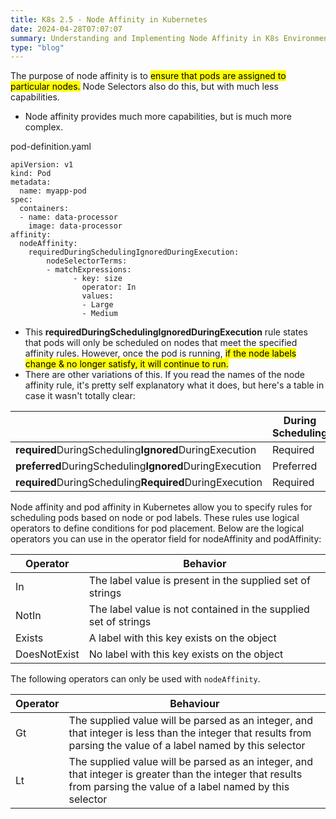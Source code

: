 ```yaml
---
title: K8s 2.5 - Node Affinity in Kubernetes
date: 2024-04-28T07:07:07
summary: Understanding and Implementing Node Affinity in K8s Environments
type: "blog"
---
```

The purpose of node affinity is to <mark>ensure that pods are assigned to particular nodes.</mark> Node Selectors also do this, but with much less capabilities.
- Node affinity provides much more capabilities, but is much more complex.

pod-definition.yaml
```
apiVersion: v1
kind: Pod
metadata:
  name: myapp-pod
spec:
  containers:
  - name: data-processor
    image: data-processor
affinity:
  nodeAffinity:
    requiredDuringSchedulingIgnoredDuringExecution:
	    nodeSelectorTerms:
	    - matchExpressions:
	          - key: size
	            operator: In
	            values:
	            - Large
	            - Medium
```
- This **requiredDuringSchedulingIgnoredDuringExecution** rule states that pods will only be scheduled on nodes that meet the specified affinity rules. However, once the pod is running, <mark>if the node labels change & no longer satisfy, it will continue to run.</mark>
- There are other variations of this. If you read the names of the node affinity rule, it's pretty self explanatory what it does, but here's a table in case it wasn't totally clear:

|  | During Scheduling | During Execution |
| ---- | ---- | ---- |
| **required**DuringScheduling**Ignored**DuringExecution | Required | Ignored |
| **preferred**DuringScheduling**Ignored**DuringExecution | Preferred | Ignored |
| **required**DuringScheduling**Required**DuringExecution | Required | Required |

Node affinity and pod affinity in Kubernetes allow you to specify rules for scheduling pods based on node or pod labels. These rules use logical operators to define conditions for pod placement. Below are the logical operators you can use in the operator field for nodeAffinity and podAffinity:

| Operator     | Behavior                                                                |
|--------------|-------------------------------------------------------------------------|
| In           | The label value is present in the supplied set of strings               |
| NotIn        | The label value is not contained in the supplied set of strings         |
| Exists       | A label with this key exists on the object                              |
| DoesNotExist | No label with this key exists on the object                              |

The following operators can only be used with `nodeAffinity`.

| Operator | Behaviour                                                                                                                                                           |
|----------|---------------------------------------------------------------------------------------------------------------------------------------------------------------------|
| Gt       | The supplied value will be parsed as an integer, and that integer is less than the integer that results from parsing the value of a label named by this selector |
| Lt       | The supplied value will be parsed as an integer, and that integer is greater than the integer that results from parsing the value of a label named by this selector |
